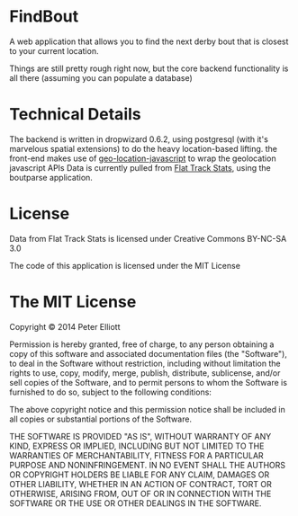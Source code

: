 # FindBout

A web application that allows you to find the next derby bout that is closest to your current location.  

Things are still pretty rough right now, but the core backend functionality is all there (assuming you can populate a database)


# Technical Details

The backend is written in dropwizard 0.6.2, 
using postgresql (with it's marvelous spatial extensions) to do the heavy location-based lifting.
the front-end makes use of [geo-location-javascript](https://code.google.com/p/geo-location-javascript/) to wrap the geolocation javascript APIs
Data is currently pulled from [Flat Track Stats](http://flattrackstats.com), using the boutparse application.



# License
Data from Flat Track Stats is licensed under Creative Commons BY-NC-SA 3.0

The code of this application is licensed under the MIT License

# The MIT License

Copyright &copy; 2014 Peter Elliott

Permission is hereby granted, free of charge, to any person obtaining a copy
of this software and associated documentation files (the "Software"), to deal
in the Software without restriction, including without limitation the rights
to use, copy, modify, merge, publish, distribute, sublicense, and/or sell
copies of the Software, and to permit persons to whom the Software is
furnished to do so, subject to the following conditions:

The above copyright notice and this permission notice shall be included in
all copies or substantial portions of the Software.

THE SOFTWARE IS PROVIDED "AS IS", WITHOUT WARRANTY OF ANY KIND, EXPRESS OR
IMPLIED, INCLUDING BUT NOT LIMITED TO THE WARRANTIES OF MERCHANTABILITY,
FITNESS FOR A PARTICULAR PURPOSE AND NONINFRINGEMENT. IN NO EVENT SHALL THE
AUTHORS OR COPYRIGHT HOLDERS BE LIABLE FOR ANY CLAIM, DAMAGES OR OTHER
LIABILITY, WHETHER IN AN ACTION OF CONTRACT, TORT OR OTHERWISE, ARISING FROM,
OUT OF OR IN CONNECTION WITH THE SOFTWARE OR THE USE OR OTHER DEALINGS IN
THE SOFTWARE.

